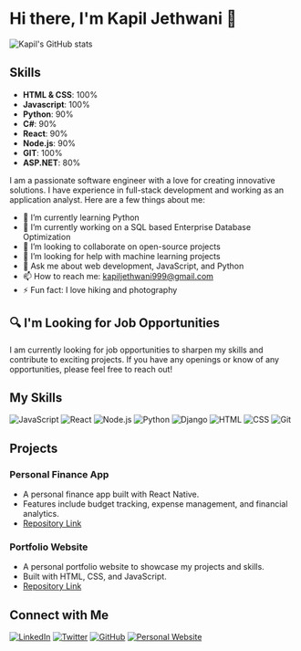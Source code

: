 # Hi there, I'm Kapil Jethwani 👋

![Kapil's GitHub stats](https://github-readme-stats.vercel.app/api?username=kapil9099&show_icons=true&theme=radical)    
## Skills

- **HTML & CSS**: 100%
- **Javascript**: 100%
- **Python**: 90%
- **C#**: 90%
- **React**: 90%
- **Node.js**: 90%
- **GIT**: 100%
- **ASP.NET**: 80%

I am a passionate software engineer with a love for creating innovative solutions. I have experience in full-stack development and working as an application analyst. Here are a few things about me:

- 🌱 I’m currently learning Python
- 🔭 I’m currently working on a SQL based Enterprise Database Optimization
- 👯 I’m looking to collaborate on open-source projects
- 🤔 I’m looking for help with machine learning projects
- 💬 Ask me about web development, JavaScript, and Python
- 📫 How to reach me: kapiljethwani999@gmail.com
- ⚡ Fun fact: I love hiking and photography

## 🔍 I'm Looking for Job Opportunities

I am currently looking for job opportunities to sharpen my skills and contribute to exciting projects. If you have any openings or know of any opportunities, please feel free to reach out!

## My Skills

![JavaScript](https://img.shields.io/badge/-JavaScript-F7DF1E?logo=JavaScript&logoColor=black)
![React](https://img.shields.io/badge/-React-61DAFB?logo=React&logoColor=black)
![Node.js](https://img.shields.io/badge/-Node.js-339933?logo=Node.js&logoColor=white)
![Python](https://img.shields.io/badge/-Python-3776AB?logo=Python&logoColor=white)
![Django](https://img.shields.io/badge/-Django-092E20?logo=Django&logoColor=white)
![HTML](https://img.shields.io/badge/-HTML-E34F26?logo=HTML5&logoColor=white)
![CSS](https://img.shields.io/badge/-CSS-1572B6?logo=CSS3&logoColor=white)
![Git](https://img.shields.io/badge/-Git-F05032?logo=Git&logoColor=white)

## Projects

### Personal Finance App
- A personal finance app built with React Native.
- Features include budget tracking, expense management, and financial analytics.
- [Repository Link](https://github.com/kapil9099/personal-finance-app)

### Portfolio Website
- A personal portfolio website to showcase my projects and skills.
- Built with HTML, CSS, and JavaScript.
- [Repository Link](https://github.com/kapil9099/portfolio-website)

## Connect with Me

[![LinkedIn](https://img.shields.io/badge/-LinkedIn-0077B5?logo=LinkedIn&logoColor=white&style=flat)](https://www.linkedin.com/in/kapiljethwani/)
[![Twitter](https://img.shields.io/badge/-Twitter-1DA1F2?logo=Twitter&logoColor=white&style=flat)](https://twitter.com/kapil9099/)
[![GitHub](https://img.shields.io/badge/-GitHub-181717?logo=GitHub&logoColor=white&style=flat)](https://github.com/kapil9099/)
[![Personal Website](https://img.shields.io/badge/-Website-000000?logo=About.me&logoColor=white&style=flat)](https://kapiljethwani.com/)

